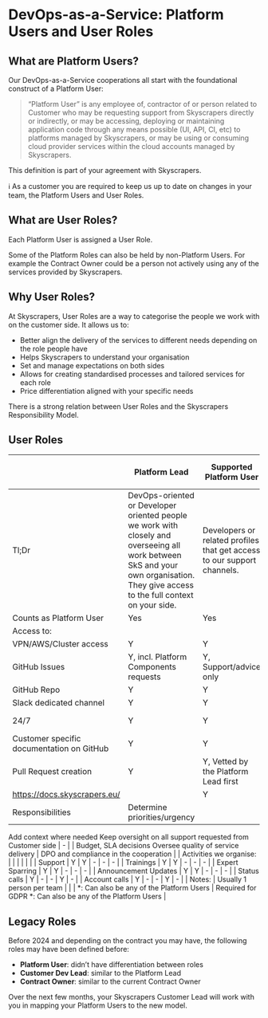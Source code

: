 # DevOps-as-a-Service: Platform Users and User Roles


## What are Platform Users?

Our DevOps-as-a-Service cooperations all start with the foundational construct of a Platform User:

> “Platform User” is any employee of, contractor of or person related to Customer who may be requesting support from Skyscrapers directly or indirectly, or may be accessing, deploying or maintaining application code through any means possible (UI, API, CI, etc) to platforms managed by Skyscrapers, or may be using or consuming cloud provider services within the cloud accounts managed by Skyscrapers.
> 

This definition is part of your agreement with Skyscrapers.

<aside>
ℹ️ As a customer you are required to keep us up to date on changes in your team, the Platform Users and User Roles.

</aside>

## What are User Roles?

Each Platform User is assigned a User Role. 

Some of the Platform Roles can also be held by non-Platform Users. For example the Contract Owner could be a person not actively using any of the services provided by Skyscrapers.

## Why User Roles?

At Skyscrapers, User Roles are a way to categorise the people we work with on the customer side. It allows us to:

- Better align the delivery of the services to different needs depending on the role people have
- Helps Skyscrapers to understand your organisation
- Set and manage expectations on both sides
- Allows for creating standardised processes and tailored services for each role
- Price differentiation aligned with your specific needs

There is a strong relation between User Roles and the Skyscrapers Responsibility Model.

## User Roles

|  | Platform Lead | Supported Platform User | General Platform User | Contract Owner (*) | Compliance Lead (*) |
| --- | --- | --- | --- | --- | --- |
| Tl;Dr | DevOps-oriented or Developer oriented people we work with closely and overseeing all work between SkS and your own organisation. They give access to the full context on your side. | Developers or related profiles that get access to our support channels. | Developers or related profiles that indirectly work with SkS or on environments managed by SkS, without direct support. | Person that has contractual decision powers and oversight. Can be anybody. | First contact for security/compliance events and questions in both directions |
| Counts as Platform User | Yes | Yes | Yes | No | No |
| Access to: |  |  |  |  |  |
| VPN/AWS/Cluster access | Y | Y | Y | - | - |
| GitHub Issues  | Y, incl. Platform Components requests | Y, Support/advice only | - | Y | - |
| GitHub Repo  | Y | Y | - | Y | - |
| Slack dedicated channel | Y | Y | - | - | - |
| 24/7  | Y | Y | - | - | Y, for security and data incidents |
| Customer specific documentation on GitHub  | Y | Y | - | Y | - |
| Pull Request creation  | Y | Y, Vetted by the Platform Lead first | - | - | - |
| https://docs.skyscrapers.eu/ |  | Y | Y | Y | - |
| Responsibilities | Determine priorities/urgency
Add context where needed
Keep oversight on all support requested from Customer side | - |  | Budget, SLA decisions
Oversee quality of service delivery | DPO and compliance in the cooperation |
| Activities we organise: |  |  |  |  |  |
| Support | Y | Y | - | - | - |
| Trainings | Y | Y | - | - | - |
| Expert Sparring | Y | Y | - | - | - |
| Announcement Updates | Y | Y | - | - | - |
| Status calls | Y | - | - | Y | - |
| Account calls | Y | - | - | Y | - |
| Notes: | Usually 1 person per team |  |  | *: Can also be any of the Platform Users | Required for GDPR
*: Can also be any of the Platform Users |

## Legacy Roles

Before 2024 and depending on the contract you may have, the following roles may have been defined before:

- **Platform User**: didn’t have differentiation between roles
- **Customer Dev Lead**: similar to the Platform Lead
- **Contract Owner**: similar to the current Contract Owner

Over the next few months, your Skyscrapers Customer Lead will work with you in mapping your Platform Users to the new model.
